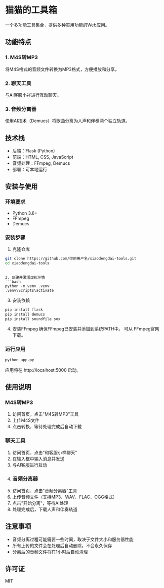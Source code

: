 # 猫猫的工具箱
一个多功能工具集合，提供多种实用功能的Web应用。

## 功能特点
### 1. M4S转MP3
将M4S格式的音频文件转换为MP3格式，方便播放和分享。

### 2. 聊天工具
与AI客服小祥进行互动聊天。

### 3. 音频分离器
使用AI技术（Demucs）将歌曲分离为人声和伴奏两个独立轨道。

## 技术栈
- 后端：Flask (Python)
- 前端：HTML, CSS, JavaScript
- 音频处理：FFmpeg, Demucs
- 部署：可本地运行
## 安装与使用
### 环境要求
- Python 3.8+
- FFmpeg
- Demucs
### 安装步骤
1. 克隆仓库
```bash
git clone https://github.com/你的用户名/xiaodengdai-tools.git
cd xiaodengdai-tools
 ```
```

2. 创建并激活虚拟环境
```bash
python -m venv .venv
.venv\Scripts\activate
 ```

3. 安装依赖
```bash
pip install flask
pip install demucs
pip install soundfile sox
 ```

4. 安装FFmpeg
   确保FFmpeg已安装并添加到系统PATH中。
   可从 FFmpeg官网 下载。
### 运行应用
```bash
python app.py
 ```

应用将在 http://localhost:5000 启动。

## 使用说明
### M4S转MP3
1. 访问首页，点击"M4S转MP3"工具
2. 上传M4S文件
3. 点击转换，等待处理完成后自动下载
### 聊天工具
1. 访问首页，点击"和客服小祥聊天"
2. 在输入框中输入消息并发送
3. 与AI客服进行互动
4. ### 音频分离器
1. 访问首页，点击"音频分离器"工具
2. 上传音频文件（支持MP3、WAV、FLAC、OGG格式）
3. 点击"开始分离"，等待AI处理
4. 处理完成后，下载人声和伴奏轨道
## 注意事项
- 音频分离过程可能需要一些时间，取决于文件大小和服务器性能
- 所有上传的文件会在处理后自动删除，不会永久保存
- 分离后的音频文件将在1小时后自动清理

## 许可证
MIT
